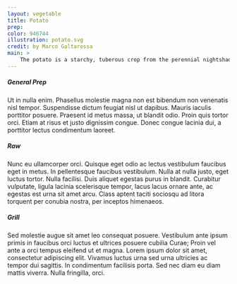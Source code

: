 ```yaml
---
layout: vegetable
title: Potato
prep:
color: 946744
illustration: potato.svg
credit: by Marco Galtarossa
main: >
    The potato is a starchy, tuberous crop from the perennial nightshade Solanum tuberosum L. The word "potato" may refer either to the plant itself or the edible tuber. In the Andes, where the species is indigenous, there are some other closely related cultivated potato species. Potatoes were introduced outside the Andes region approximately four centuries ago, and have since become an integral part of much of the world's food supply. It is the world's fourth-largest food crop, following maize, wheat, and rice.
---
```


##### General Prep
Ut in nulla enim. Phasellus molestie magna non est bibendum non venenatis nisl tempor. Suspendisse dictum feugiat nisl ut dapibus. Mauris iaculis porttitor posuere. Praesent id metus massa, ut blandit odio. Proin quis tortor orci. Etiam at risus et justo dignissim congue. Donec congue lacinia dui, a porttitor lectus condimentum laoreet. 

##### Raw
Nunc eu ullamcorper orci. Quisque eget odio ac lectus vestibulum faucibus eget in metus. In pellentesque faucibus vestibulum. Nulla at nulla justo, eget luctus tortor. Nulla facilisi. Duis aliquet egestas purus in blandit. Curabitur vulputate, ligula lacinia scelerisque tempor, lacus lacus ornare ante, ac egestas est urna sit amet arcu. Class aptent taciti sociosqu ad litora torquent per conubia nostra, per inceptos himenaeos. 

##### Grill
Sed molestie augue sit amet leo consequat posuere. Vestibulum ante ipsum primis in faucibus orci luctus et ultrices posuere cubilia Curae; Proin vel ante a orci tempus eleifend ut et magna. Lorem ipsum dolor sit amet, consectetur adipiscing elit. Vivamus luctus urna sed urna ultricies ac tempor dui sagittis. In condimentum facilisis porta. Sed nec diam eu diam mattis viverra. Nulla fringilla, orci.
